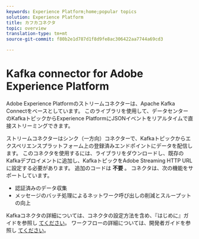 ```yaml
---
keywords: Experience Platform;home;popular topics
solution: Experience Platform
title: カフカコネクタ
topic: overview
translation-type: tm+mt
source-git-commit: f80b2e1d787d1f8d9fe8ac306422aa7744a69cd3

---
```



# Kafka connector for Adobe Experience Platform

Adobe Experience Platformのストリームコネクターは、Apache Kafka Connectをベースとしています。 このライブラリを使用して、データセンターのKafkaトピックからExperience PlatformにJSONイベントをリアルタイムで直接ストリーミングできます。

ストリームコネクターはシンク（一方向）コネクターで、Kafkaトピックからエクスペリエンスプラットフォーム上の登録済みエンドポイントにデータを配信します。 このコネクタを使用するには、ライブラリをダウンロードし、既存のKafkaデプロイメントに追加し、KafkaトピックをAdobe Streaming HTTP URLに設定する必要があります。 追加のコードは **不要** 。 コネクタは、次の機能をサポートしています。

- 認証済みのデータ収集
- メッセージのバッチ処理によるネットワーク呼び出しの削減とスループットの向上

Kafkaコネクタの詳細については、コネクタの設定方法を含め、『はじめに』ガイドを参照し [てください](https://github.com/adobe/experience-platform-streaming-connect)。 ワークフローの詳細については、開発者ガイドを参照し [てください](https://github.com/adobe/experience-platform-streaming-connect/blob/master/DEVELOPER_GUIDE.md)。